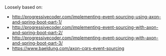 Loosely based on:
* http://progressivecoder.com/implementing-event-sourcing-using-axon-and-spring-boot-part-1/
* http://progressivecoder.com/implementing-event-sourcing-with-axon-and-spring-boot-part-2/
* http://progressivecoder.com/implementing-event-sourcing-with-axon-and-spring-boot-part-3/
* https://www.baeldung.com/axon-cqrs-event-sourcing
